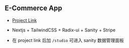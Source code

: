 ## E-Commerce App

- [Project Link](https://ecommerce.zeabur.app/)

- Nextjs + TailwindCSS + Radix-ui + Sanity + Stripe

- 在 project link 后加 `/studio` 可进入 sanity 数据管理面板